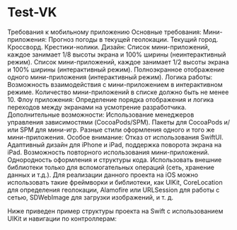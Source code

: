 # Test-VK
Требования к мобильному приложению
Основные требования:
Мини-приложения:
Прогноз погоды в текущей геолокации.
Текущий город.
Кроссворд.
Крестики-нолики.
Дизайн:
Список мини-приложений, каждое занимает 1/8 высоты экрана и 100% ширины (неинтерактивный режим).
Список мини-приложений, каждое занимает 1/2 высоты экрана и 100% ширины (интерактивный режим).
Полноэкранное отображение одного мини-приложения (интерактивный режим).
Логика работы:
Возможность взаимодействия с мини-приложением в интерактивном режиме.
Количество мини-приложений в списке должно быть не менее 10.
Флоу приложения:
Определение порядка отображения и логика переходов между экранами на усмотрение разработчика.
Дополнительные возможности:
Использование менеджеров управления зависимостями (CocoaPods/SPM).
Пакеты для CocoaPods и/или SPM для мини-игр.
Разные стили оформления одного и того же мини-приложения.
Особое внимание:
Отказ от использования SwiftUI.
Адаптивный дизайн для iPhone и iPad, поддержка поворота экрана на iPad.
Возможность повторного использования мини-приложений.
Однородность оформления и структуры кода.
Использовать внешние библиотеки только для вспомогательных операций (сеть, хранение данных и т.д.).
Для реализации данного проекта на iOS можно использовать такие фреймворки и библиотеки, как UIKit, CoreLocation для определения геолокации, Alamofire или URLSession для работы с сетью, SDWebImage для загрузки изображений, и т. д.

Ниже приведен пример структуры проекта на Swift с использованием UIKit и навигации по контроллерам:
